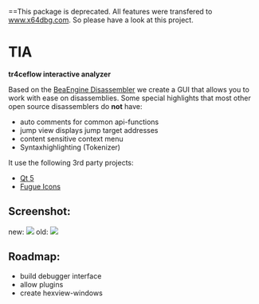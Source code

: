 
==This package is deprecated. All features were transfered to www.x64dbg.com. So please have a look at this project.

TIA
===
**tr4ceflow interactive analyzer**

Based on the [BeaEngine Disassembler][1] we create a GUI that allows you to work with ease on disassemblies. Some special highlights that most other open source disassemblers do **not** have:

 - auto comments for common api-functions
 - jump view displays jump target addresses
 - content sensitive context menu
 - Syntaxhighlighting (Tokenizer)

It use the following 3rd party projects:

 - [Qt 5][2]
 - [Fugue Icons][3]

Screenshot:
------------
new:
<img src="https://raw.githubusercontent.com/tr4ceflow/TIA/master/promotion/breakpoints.png" />
old:
<img src="https://raw.githubusercontent.com/tr4ceflow/TIA/master/promotion/syntaxhighlighting.png" />


Roadmap:
----------

 - build debugger interface
 - allow plugins
 - create hexview-windows

  [1]: http://beaengine.org/
  [2]: http://qt-project.org/
  [3]: http://p.yusukekamiyamane.com/
